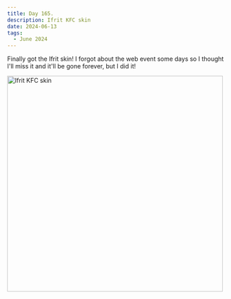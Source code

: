 ```yaml
---
title: Day 165.
description: Ifrit KFC skin
date: 2024-06-13
tags: 
  - June 2024
---
```


Finally got the Ifrit skin! I forgot about the web event some days so I thought I'll miss it and it'll be gone forever, but I did it!

<a href="https://imgur.com/BUQ9TfL"><img src="https://i.imgur.com/BUQ9TfL.png" title="Ifrit KFC skin" width="500px" alt="Ifrit KFC skin"/></a>